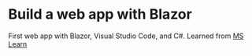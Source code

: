 # Build a web app with Blazor
First web app with Blazor, Visual Studio Code, and C#.
Learned from [MS Learn](https://docs.microsoft.com/en-us/learn/modules/build-blazor-webassembly-visual-studio-code/)
